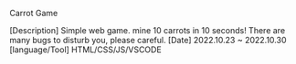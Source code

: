Carrot Game

[Description]
Simple web game.
mine 10 carrots in 10 seconds!
There are many bugs to disturb you, please careful.
[Date]
2022.10.23 ~ 2022.10.30
[language/Tool]
HTML/CSS/JS/VSCODE
